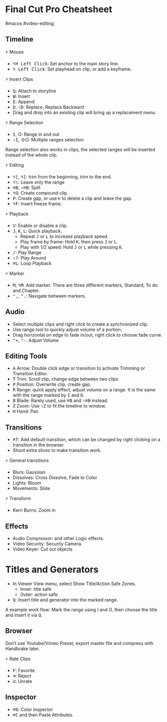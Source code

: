 # Final Cut Pro Cheatsheet

#macos #video-editing

## Timeline

⚡ Mouse

* <kbd>⌥⌘ Left Click</kbd>: Set anchor to the main story line.
* <kbd>⌥ Left Click</kbd>: Set playhead on clip, or add a keyframe.

⚡ Insert Clips

* <kbd>Q</kbd>: Attach to storyline
* <kbd>W</kbd>: Insert
* <kbd>E</kbd>: Append
* <kbd>D</kbd>, <kbd>⇧D</kbd>: Replace, Replace Backward
* Drag and drop into an existing clip will bring up a replacement menu.

⚡ Range Selection

* <kbd>I</kbd>, </kbd>O</kbd>: Range in and out
* <kbd>⇧I</kbd>, </kbd>⇧O</kbd>: Multiple ranges selection

Range selection also works in clips, the selected ranges will be inserted instead of the whole clip.

⚡ Editing

* <kbd>⌥[</kbd>, <kbd>⌥]</kbd>: trim from the beginning, trim to the end.
* <kbd>⌥\\</kbd>: Leave only the range
* <kbd>⌘B</kbd>, <kbd>⇧⌘B</kbd>: Split
* <kbd>⌥G</kbd>: Create compound clip.
* <kbd>P</kbd>: Create gap, or use <kbd>⌦</kbd> to delete a clip and leave the gap.
* <kbd>⌥F</kbd>: Insert freeze frame.

⚡ Playback

* <kbd>V</kbd>: Enable or disable a clip.
* <kbd>J</kbd>, <kbd>K</kbd>, <kbd>L</kbd>: Quick playback.
    * Repeat <kbd>J</kbd> or <kbd>L</kbd> to increase playback speed.
    * Play frame by frame: Hold <kbd>K</kbd>, then press <kbd>J</kbd> or <kbd>L</kbd>.
    * Play with 1/2 speed: Hold <kbd>J</kbd> or <kbd>L</kbd> while pressing <kbd>K</kbd>.
* <kbd>/</kbd>: Play Range
* <kbd>⇧?</kbd>: Play Around
* <kbd>⌘L</kbd>: Loop Playback

⚡ Marker

* <kbd>M</kbd>, <kbd>⌥M</kbd>: Add marker. There are three different markers, Standard, To do and Chapter.
* <kbd>⌃,</kbd>, <kbd>⌃.</kbd>: Navigate between markers.

## Audio

* Select multiple clips and right click to create a synchronized clip.
* Use range tool to quickly adjust volume of a portion.
* Drag horizontal on edge to fade in/out, right click to choose fade curve.
* <kbd>⌃+</kbd>, <kbd>⌃-</kbd>: Adjust Volume

## Editing Tools

* <kbd>A</kbd> Arrow: Double click edge or transition to activate Trimming or Transition Editor.
* <kbd>T</kbd> Trim: Scroll clip, change edge between two clips
* <kbd>P</kbd> Position: Overwrite clip, create gap.
* <kbd>R</kbd> Range: quick apply effect, adjust volume on a range. It is the same with the range marked by <kbd>I</kbd> and <kbd>O</kbd>.
* <kbd>B</kbd> Blade: Rarely used, use <kbd>⌘B</kbd> and <kbd>⇧⌘B</kbd> instead.
* <kbd>Z</kbd> Zoom: Use <kbd>⇧Z</kbd> to fit the timeline to window.
* <kbd>H</kbd> Hand: Pan

## Transitions

* <kbd>⌘T</kbd>: Add default transition, which can be changed by right clicking on a transition in the browser.
* Shoot extra slices to make transition work.

⚡ General transitions

* Blurs: Gaussian
* Dissolves: Cross Dissolve, Fade to Color
* Lights: Bloom
* Movements: Slide

⚡ Transform

* Kern Burns: Zoom in

## Effects

* Audio Compressor: and other Logic effects.
* Video Security: Security Camera.
* Video Keyer: Cut out objects

# Titles and Generators

* In Viewer View menu, select Show Title/Action Safe Zones.
    * Inner: title safe
    * Outer: action safe
* <kbd>Q</kbd>: Insert title and generator into the marked range.

A example work flow: Mark the range using I and O, then choose the title and insert it via <kbd>Q</kbd>.

## Browser

Don’t use Youtube/Vimeo Preset, export master file and compress with Handbrake later.

⚡ Rate Clips

* <kbd>F</kbd>: Favorite
* <kbd>⌫</kbd>: Reject
* <kbd>U</kbd>: Unrate

## Inspector

* <kbd>⌘6</kbd>: Color Inspector
* <kbd>⌘C</kbd> and then Paste Attributes.
